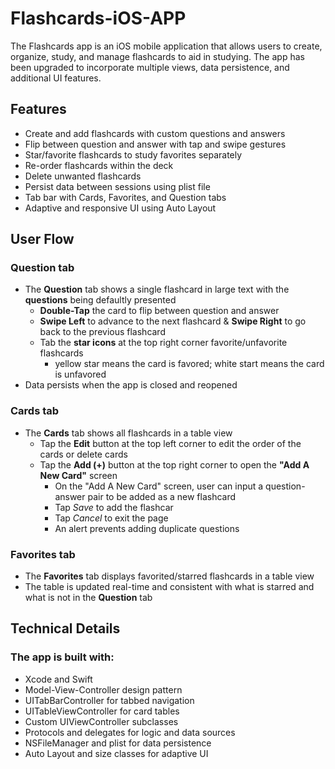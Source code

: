 # Flashcards-iOS-APP
The Flashcards app is an iOS mobile application that allows users to create, organize, study, and manage flashcards to aid in studying. The app has been upgraded to incorporate multiple views, data persistence, and additional UI features.

## Features
- Create and add flashcards with custom questions and answers
- Flip between question and answer with tap and swipe gestures
- Star/favorite flashcards to study favorites separately
- Re-order flashcards within the deck
- Delete unwanted flashcards
- Persist data between sessions using plist file
- Tab bar with Cards, Favorites, and Question tabs
- Adaptive and responsive UI using Auto Layout

## User Flow
### Question tab
- The **Question** tab shows a single flashcard in large text with the **questions** being defaultly presented
  - **Double-Tap** the card to flip between question and answer
  - **Swipe Left** to advance to the next flashcard & **Swipe Right** to go back to the previous flashcard 
  - Tab the **star icons** at the top right corner favorite/unfavorite flashcards
    - yellow star means the card is favored; white start means the card is unfavored
- Data persists when the app is closed and reopened

### Cards tab
- The **Cards** tab shows all flashcards in a table view
  - Tap the **Edit** button at the top left corner to edit the order of the cards or delete cards
  - Tap the **Add (+)** button at the top right corner to open the **"Add A New Card"** screen
    - On the "Add A New Card" screen, user can input a question-answer pair to be added as a new flashcard
    - Tap *Save* to add the flashcar
    - Tap *Cancel* to exit the page
    - An alert prevents adding duplicate questions

### Favorites tab
- The **Favorites** tab displays favorited/starred flashcards in a table view
- The table is updated real-time and consistent with what is starred and what is not in the **Question** tab

## Technical Details
### The app is built with:
- Xcode and Swift
- Model-View-Controller design pattern
- UITabBarController for tabbed navigation
- UITableViewController for card tables
- Custom UIViewController subclasses
- Protocols and delegates for logic and data sources
- NSFileManager and plist for data persistence
- Auto Layout and size classes for adaptive UI


